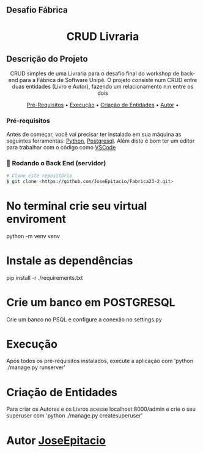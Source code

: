 ## Desafio Fábrica
<h1 align="center">CRUD Livraria</h1>

## Descrição do Projeto
<p align="center">CRUD simples de uma Livraria para o desafio final do workshop de back-end para a Fábrica de Software Unipê. O projeto consiste num CRUD entre duas entidades (Livro e Autor), fazendo um relacionamento n:n entre os dois</p>

<p align="center">
 <a href="#objetivo">Pré-Requisitos</a> • 
 <a href="#tecnologias">Execução</a> • 
 <a href="#tecnologias">Criação de Entidades</a> • 
 <a href="#contribuicao">Autor</a> • 
</p>

### Pré-requisitos

Antes de começar, você vai precisar ter instalado em sua máquina as seguintes ferramentas:
[Python](https://www.python.org/downloads/), [Postgresql](https://www.postgresql.org/download/). 
Além disto é bom ter um editor para trabalhar com o código como [VSCode](https://code.visualstudio.com/)

### 🎲 Rodando o Back End (servidor)

```bash
# Clone este repositório
$ git clone <https://github.com/JoseEpitacio/Fabrica23-2.git>
```

# No terminal crie seu virtual enviroment
python -m venv venv

# Instale as dependências
pip install -r ./requirements.txt

# Crie um banco em POSTGRESQL
Crie um banco no PSQL e configure a conexão no settings.py

# Execução
Após todos os pré-requisitos instalados, execute a aplicação com 'python ./manage.py runserver'

# Criação de Entidades
Para criar os Autores e os Livros acesse localhost:8000/admin e crie o seu superuser com 'python ./manage.py createsuperuser'

# Autor [JoseEpitacio](https://github.com/JoseEpitacio/)
